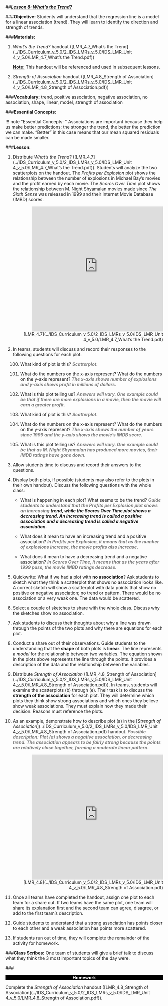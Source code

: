 ##***<u>Lesson 8: What’s the Trend?</u>***

###**Objective:**
Students will understand that the regression line is a model for a linear association (trend). They will learn
to identify the direction and strength of trends.

###**Materials:**
1. *What’s the Trend?* handout ([LMR_4.7_What’s the Trend](../IDS_Curriculum_v_5.0/2_IDS_LMRs_v_5.0/IDS_LMR_Unit 4_v_5.0/LMR_4.7_What’s the Trend.pdf))

    **<u>Note:</u>** This handout will be referenced and used in subsequent lessons.

2. *Strength of Association* handout ([LMR_4.8_Strength of Association](../IDS_Curriculum_v_5.0/2_IDS_LMRs_v_5.0/IDS_LMR_Unit 4_v_5.0/LMR_4.8_Strength of Association.pdf))

###**Vocabulary:**
trend, positive association, negative association, no association, shape, linear, model, strength of
association

###**Essential Concepts:**

!!! note "Essential Concepts: " 
    Associations are important because they help us make better predictions; the stronger the
    trend, the better the prediction we can make. “Better” in this case means that our mean squared residuals can
    be made smaller.

###**Lesson:**
1. Distribute *What’s the Trend?* ([LMR_4.7](../IDS_Curriculum_v_5.0/2_IDS_LMRs_v_5.0/IDS_LMR_Unit 4_v_5.0/LMR_4.7_What’s the Trend.pdf)). Students will analyze the two scatterplots on the
handout. The *Profits per Explosion* plot shows the relationship between the number of explosions
in Michael Bay’s movies and the profit earned by each movie. The *Scores Over Time* plot shows
the relationship between M. Night Shyamalan movies made since *The Sixth Sense* was released
in 1999 and their Internet Movie Database (IMBD) scores.
<div align="right"><iframe src="https://docs.google.com/viewerng/viewer?url=https://curriculum.idsucla.org/IDS_Curriculum_v_5.0/2_IDS_LMRs_v_5.0/IDS_LMR_Unit 4_v_5.0/LMR_4.7_What’s the Trend.pdf&embedded=true" style=" width:420px;height:400px;" frameborder="0"></iframe><br>[LMR_4.7](../IDS_Curriculum_v_5.0/2_IDS_LMRs_v_5.0/IDS_LMR_Unit 4_v_5.0/LMR_4.7_What’s the Trend.pdf)</div>

2. In teams, students will discuss and record their responses to the following questions for each plot:

    100. What kind of plot is this? <span style="color:grey">***Scatterplot.***</span>

    100. What do the numbers on the x-axis represent? What do the numbers on the y-axis
    represent? <span style="color:grey">***The x-axis shows number of explosions and y-axis shows profit in
    millions of dollars.***</span>

    100. What is this plot telling us? <span style="color:grey">***Answers will vary. One example could be that if there are
    more explosions in a movie, then the movie will earn a greater profit.***</span>

    100. What kind of plot is this? <span style="color:grey">***Scatterplot.***</span>

    100. What do the numbers on the x-axis represent? What do the numbers on the y-axis
    represent? <span style="color:grey">***The x-axis shows the number of years since 1999 and the y-axis shows
    the movie’s IMDB score.***</span>

    100. What is this plot telling us? <span style="color:grey">***Answers will vary. One example could be that as M. Night
    Shyamalan has produced more movies, their IMDB ratings have gone down.***</span>

3. Allow students time to discuss and record their answers to the questions.

4. Display both plots, if possible (students may also refer to the plots in their own handout). Discuss
the following questions with the whole class:

    * What is happening in each plot? What seems to be the trend? <span style="color:grey">***Guide students to
    understand that the Profits per Explosion plot shows an increasing ***</span>***trend***<span style="color:grey">***, while the
    Scores Over Time plot shows a decreasing trend. An increasing trend is called a
     ***</span>***positive association***<span style="color:grey">*** and a decreasing trend is called a  ***</span>***negative association***<span style="color:grey">***.***</span>

    * What does it mean to have an increasing trend and a positive association? <span style="color:grey">***In Profits per
    Explosion, it means that as the number of explosions increase, the movie profits also
    increase.***</span>

    * What does it mean to have a decreasing trend and a negative association? <span style="color:grey">***In Scores Over
    Time, it means that as the years after 1999 pass, the movie IMBD ratings decrease.***</span>

5. Quickwrite: What if we had a plot with **no association**? Ask students to sketch what they think a
scatterplot that shows no association looks like. A correct sketch will show a scatterplot with
data points that show no positive or negative association; no trend or pattern. There
would be no association or a very weak one. The data would be scattered.

6. Select a couple of sketches to share with the whole class. Discuss why the sketches show no
association.

7. Ask students to discuss their thoughts about why a line was drawn through the points of the two
plots and why there are equations for each plot.

8. Conduct a share out of their observations. Guide students to the understanding that the **shape** of
both plots is **linear**. The line represents a *model* for the relationship between two variables. The
equation shown in the plots above represents the line through the points. It provides a description
of the data and the relationship between the variables.

9. Distribute *Strength of Association* ([LMR_4.8_Strength of Association](../IDS_Curriculum_v_5.0/2_IDS_LMRs_v_5.0/IDS_LMR_Unit 4_v_5.0/LMR_4.8_Strength of Association.pdf)). In teams, students will
examine the scatterplots (b) through (e). Their task is to discuss the **strength of the association**
for each plot. They will determine which plots they think show strong associations and which ones
they believe show weak associations. They must explain how they made their decision. Reasons
must reference the plots.

10. As an example, demonstrate how to describe plot (a) in the [*Strength of Association*](../IDS_Curriculum_v_5.0/2_IDS_LMRs_v_5.0/IDS_LMR_Unit 4_v_5.0/LMR_4.8_Strength of Association.pdf) handout.
<span style="color:grey">***Possible description: Plot (a) shows a negative association, or decreasing trend. The
association appears to be fairly strong because the points are relatively close together,
forming a moderate linear pattern.***</span>
<div align="right"><iframe src="https://docs.google.com/viewerng/viewer?url=https://curriculum.idsucla.org/IDS_Curriculum_v_5.0/2_IDS_LMRs_v_5.0/IDS_LMR_Unit 4_v_5.0/LMR_4.8_Strength of Association.pdf&embedded=true" style=" width:420px;height:400px;" frameborder="0"></iframe><br>[LMR_4.8](../IDS_Curriculum_v_5.0/2_IDS_LMRs_v_5.0/IDS_LMR_Unit 4_v_5.0/LMR_4.8_Strength of Association.pdf)</div>

11. Once all teams have completed the handout, assign one plot to each team for a share out. If two
teams have the same plot, one team will share its explanation first and the second team can
agree, disagree, or add to the first team’s description.

12. Guide students to understand that a strong association has points closer to each other and a
weak association has points more scattered.

13. If students run out of time, they will complete the remainder of the activity for homework.

###**Class Scribes:**
One team of students will give a brief talk to discuss what they think the 3 most important topics of the
day were.

###<p style="background: black; color: white; text-align: center;">**Homework**</p>
Complete the *Strength of Association* handout ([LMR_4.8_Strength of Association](../IDS_Curriculum_v_5.0/2_IDS_LMRs_v_5.0/IDS_LMR_Unit 4_v_5.0/LMR_4.8_Strength of Association.pdf)).